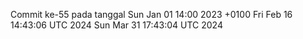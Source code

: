 Commit ke-55 pada tanggal Sun Jan 01 14:00 2023 +0100
Fri Feb 16 14:43:06 UTC 2024
Sun Mar 31 17:43:04 UTC 2024
